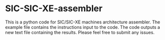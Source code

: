 # SIC-SIC-XE-assembler
This is a python code for SIC/SIC-XE machines architecture assembler.
The example file contains the instructions input to the code.
The code outputs a new text file containing the results.
Please feel free to submit any issues.
